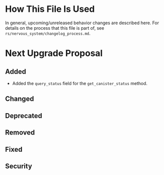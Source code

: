 # How This File Is Used

In general, upcoming/unreleased behavior changes are described here. For details
on the process that this file is part of, see
`rs/nervous_system/changelog_process.md`.


# Next Upgrade Proposal

## Added

* Added the `query_status` field for the `get_canister_status` method.

## Changed

## Deprecated

## Removed

## Fixed

## Security
